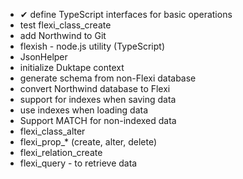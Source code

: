 * &#10004; define TypeScript interfaces for basic operations
* test flexi_class_create
* add Northwind to Git
* flexish - node.js utility (TypeScript)
* JsonHelper
* initialize Duktape context
* generate schema from non-Flexi database
* convert Northwind database to Flexi
* support for indexes when saving data
* use indexes when loading data
* Support MATCH for non-indexed data
* flexi_class_alter
* flexi_prop_* (create, alter, delete)
* flexi_relation_create
* flexi_query - to retrieve data
